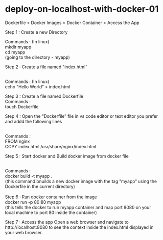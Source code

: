 # deploy-on-localhost-with-docker-01

Dockerfile > Docker Images > Docker Container > Access the App

Step 1 :
Create a new Directory 
<br>

Commands : (In linux)
<br>
mkdir myapp 
<br>
cd myapp 
<br>
(going to the directory - myapp)
<br>

Step 2 : 
Create a file named "index.html"

<br>
Commands : (In linux)
<br>
echo "Hello World" > index.html
<br>

Step 3 : 
Create a file named Dockerfile
<br>
Commands :
<br>
touch Dockerfile 
<br>

Step 4 : 
Open the "Dockerfile" file in vs code editor or text editor you prefer and addd the following lines 

<br>
Commands : 
<br>
FROM nginx 
<br>
COPY index.html /usr/share/nginx/index.html
<br>

Step 5 : 
Start docker and Build docker image from docker file 

<br>
Commands : 
<br>
docker build -t myapp . 
<br>
(this command bnuilds a new docker image with the tag "myapp" using the Dockerfile in the current directory)
<br>


<br>
Step 6 : 
Run docker container from the image 
<br>
docker run -p 80:80 myapp 
<br>
(this tells the docker to run myapp container and map port 8080 on your local machine to port 80 inside the container)
<br>


Step 7 : 
Access the app 
Open a web browser and navigate to http://localhost:8080 to see the context inside the index.html displayed in your web browser. 
<br>

